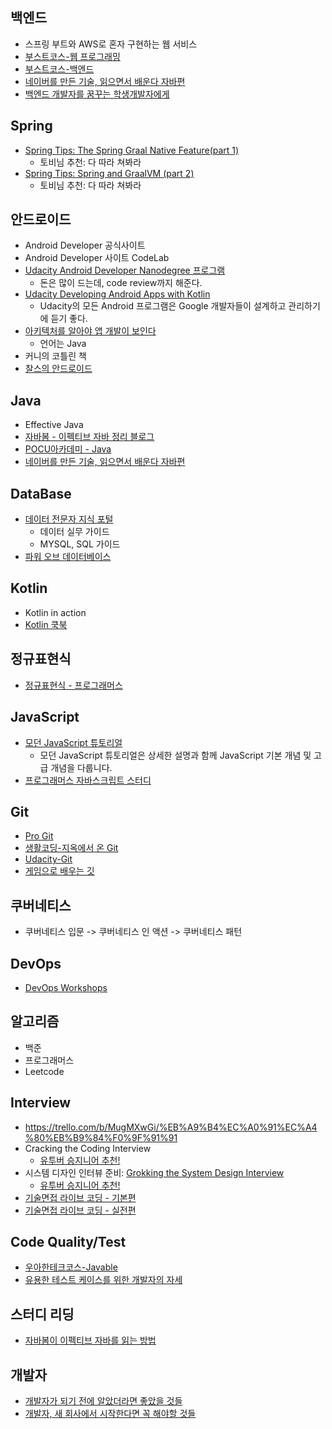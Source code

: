 ## 백엔드
- 스프링 부트와 AWS로 혼자 구현하는 웹 서비스
- [부스트코스-웹 프로그래밍](https://www.edwith.org/boostcourse-web)
- [부스트코스-백엔드](https://www.edwith.org/boostcourse-web-be)
- [네이버를 만든 기술, 읽으면서 배운다 자바편](http://www.yes24.com/Product/Goods/16813496)
- [백엔드 개발자를 꿈꾸는 학생개발자에게](https://d2.naver.com/news/3435170)

## Spring
- [Spring Tips: The Spring Graal Native Feature(part 1)](https://www.youtube.com/watch?v=u1XJTI1PVLw&feature=youtu.be)
  * 토비님 추천: 다 따라 쳐봐라
- [Spring Tips: Spring and GraalVM (part 2)](https://www.youtube.com/watch?v=aTNLtU5YYtg)
  * 토비님 추천: 다 따라 쳐봐라

## 안드로이드
- Android Developer 공식사이트
- Android Developer 사이트 CodeLab
- [Udacity Android Developer Nanodegree 프로그램](https://www.udacity.com/course/android-developer-nanodegree-by-google--nd801)
  * 돈은 많이 드는데, code review까지 해준다.
- [Udacity Developing Android Apps with Kotlin](https://www.udacity.com/course/developing-android-apps-with-kotlin--ud9012)
  * Udacity의 모든 Android 프로그램은 Google 개발자들이 설계하고 관리하기에 듣기 좋다.
- [아키텍처를 알아야 앱 개발이 보인다](https://ridibooks.com/books/3780000073)
  * 언어는 Java
- 커니의 코틀린 책
- [찰스의 안드로이드](https://www.charlezz.com/)

## Java
- Effective Java
- [자바봄 - 이펙티브 자바 정리 블로그](https://javabom.tistory.com/category/Reading%20Record/%EC%9D%B4%ED%8E%99%ED%8B%B0%EB%B8%8C%EC%9E%90%EB%B0%94)
- [POCU아카데미 - Java](https://pocu.academy/ko/Courses/COMP2500)
- [네이버를 만든 기술, 읽으면서 배운다 자바편](http://www.yes24.com/Product/Goods/16813496)

## DataBase
- [데이터 전문자 지식 포털](http://www.dbguide.net/db.db?cmd=view&boardUid=186812&boardConfigUid=9&boardIdx=152&boardStep=1)
  * 데이터 실무 가이드
  * MYSQL, SQL 가이드
- [파워 오브 데이터베이스](https://book.naver.com/bookdb/book_detail.nhn?bid=14573316)  

## Kotlin
- Kotlin in action
- [Kotlin 쿡북](http://www.yes24.com/Product/Goods/90452827)

## 정규표현식
- [정규표현식 - 프로그래머스](https://programmers.co.kr/learn/courses/11)

## JavaScript
- [모던 JavaScript 튜토리얼](https://ko.javascript.info/)
  * 모던 JavaScript 튜토리얼은 상세한 설명과 함께 JavaScript 기본 개념 및 고급 개념을 다룹니다.
- [프로그래머스 자바스크립트 스터디](https://programmers.co.kr/learn/courses/10404)


## Git
- [Pro Git](https://git-scm.com/book/ko/v2)
- [생활코딩-지옥에서 온 Git](https://opentutorials.org/course/2708)
- [Udacity-Git](https://www.udacity.com/course/version-control-with-git--ud123)
- [게임으로 배우는 깃](https://learngitbranching.js.org/?locale=ko)

## 쿠버네티스
- 쿠버네티스 입문 -> 쿠버네티스 인 액션 -> 쿠버네티스 패턴

## DevOps
- [DevOps Workshops](https://devops-art-factory.gitbook.io/devops-workshop/1.before-workshop/workshop)

## 알고리즘
- 백준
- 프로그래머스
- Leetcode

## Interview
- https://trello.com/b/MugMXwGi/%EB%A9%B4%EC%A0%91%EC%A4%80%EB%B9%84%F0%9F%91%91
- Cracking the Coding Interview
  * [유투버 승지니어 추천!](https://www.youtube.com/watch?v=JG5rRw23dLI)
- 시스템 디자인 인터뷰 준비: [Grokking the System Design Interview](https://www.educative.io/courses/grokking-the-system-design-interview)
  * [유투버 승지니어 추천!](https://www.youtube.com/watch?v=JG5rRw23dLI)
- [기술면접 라이브 코딩 - 기본편](https://www.youtube.com/playlist?list=PL2mzT_U4XxDm7p6g1o3KeQMsyRLfzSaVW)
- [기술면접 라이브 코딩 - 실전편](https://www.youtube.com/playlist?list=PL2mzT_U4XxDl8PP-jMk4rt6BPzBtS__pQ)

## Code Quality/Test
- [우아한테크코스-Javable](https://woowacourse.github.io/javable/)
- [유용한 테스트 케이스를 위한 개발자의 자세](https://blog.shiren.dev/2020-06-15-%EC%9C%A0%EC%9A%A9%ED%95%9C%ED%85%8C%EC%8A%A4%ED%8A%B8%EC%BC%80%EC%9D%B4%EC%8A%A4%EB%A5%BC%EC%9C%84%ED%95%9C%EA%B0%9C%EB%B0%9C%EC%9E%90%EC%9D%98%EC%9E%90%EC%84%B8/)

## 스터디 리딩
- [자바봄이 이펙티브 자바를 읽는 방법](https://javabom.tistory.com/70?category=835782)

## 개발자
- [개발자가 되기 전에 알았더라면 좋았을 것들](https://www.youtube.com/watch?v=3mlqkxs9LOg)
- [개발자, 새 회사에서 시작한다면 꼭 해야할 것들](https://www.youtube.com/watch?v=CDG6AhmGj9w)
